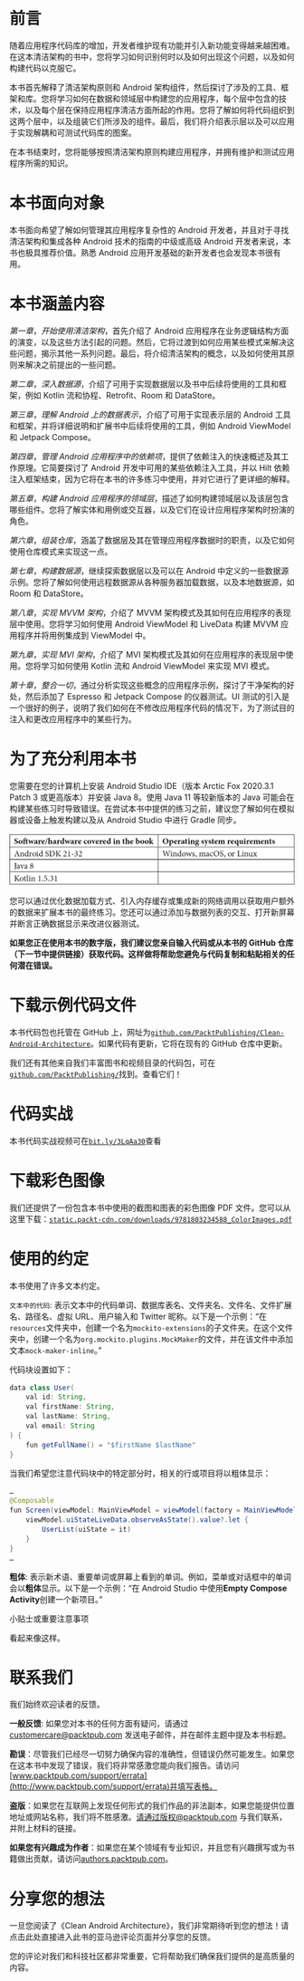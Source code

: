 # 前言

随着应用程序代码库的增加，开发者维护现有功能并引入新功能变得越来越困难。在这本清洁架构的书中，您将学习如何识别何时以及如何出现这个问题，以及如何构建代码以克服它。

本书首先解释了清洁架构原则和 Android 架构组件，然后探讨了涉及的工具、框架和库。您将学习如何在数据和领域层中构建您的应用程序，每个层中包含的技术，以及每个层在保持应用程序清洁方面所起的作用。您将了解如何将代码组织到这两个层中，以及组装它们所涉及的组件。最后，我们将介绍表示层以及可以应用于实现解耦和可测试代码库的图案。

在本书结束时，您将能够按照清洁架构原则构建应用程序，并拥有维护和测试应用程序所需的知识。

# 本书面向对象

本书面向希望了解如何管理其应用程序复杂性的 Android 开发者，并且对于寻找清洁架构和集成各种 Android 技术的指南的中级或高级 Android 开发者来说，本书也极具推荐价值。熟悉 Android 应用开发基础的新开发者也会发现本书很有用。

# 本书涵盖内容

*第一章*，*开始使用清洁架构*，首先介绍了 Android 应用程序在业务逻辑结构方面的演变，以及这些方法引起的问题。然后，它将过渡到如何应用某些模式来解决这些问题，揭示其他一系列问题。最后，将介绍清洁架构的概念，以及如何使用其原则来解决之前提出的一些问题。

*第二章*，*深入数据源*，介绍了可用于实现数据层以及书中后续将使用的工具和框架，例如 Kotlin 流和协程、Retrofit、Room 和 DataStore。

*第三章*，*理解 Android 上的数据表示*，介绍了可用于实现表示层的 Android 工具和框架，并将详细说明和扩展书中后续将使用的工具，例如 Android ViewModel 和 Jetpack Compose。

*第四章*，*管理 Android 应用程序中的依赖项*，提供了依赖注入的快速概述及其工作原理。它简要探讨了 Android 开发中可用的某些依赖注入工具，并以 Hilt 依赖注入框架结束，因为它将在本书的许多练习中使用，并对它进行了更详细的解释。

*第五章*，*构建 Android 应用程序的领域层*，描述了如何构建领域层以及该层包含哪些组件。您将了解实体和用例或交互器，以及它们在设计应用程序架构时扮演的角色。

*第六章*，*组装仓库*，涵盖了数据层及其在管理应用程序数据时的职责，以及它如何使用仓库模式来实现这一点。

*第七章*，*构建数据源*，继续探索数据层以及可以在 Android 中定义的一些数据源示例。您将了解如何使用远程数据源从各种服务器加载数据，以及本地数据源，如 Room 和 DataStore。

*第八章*，*实现 MVVM 架构*，介绍了 MVVM 架构模式及其如何在应用程序的表现层中使用。您将学习如何使用 Android ViewModel 和 LiveData 构建 MVVM 应用程序并将用例集成到 ViewModel 中。

*第九章*，*实现 MVI 架构*，介绍了 MVI 架构模式及其如何在应用程序的表现层中使用。您将学习如何使用 Kotlin 流和 Android ViewModel 来实现 MVI 模式。

*第十章*，*整合一切*，通过分析实现这些概念的应用程序示例，探讨了干净架构的好处，然后添加了 Espresso 和 Jetpack Compose 的仪器测试。UI 测试的引入是一个很好的例子，说明了我们如何在不修改应用程序代码的情况下，为了测试目的注入和更改应用程序中的某些行为。

# 为了充分利用本书

您需要在您的计算机上安装 Android Studio IDE（版本 Arctic Fox 2020.3.1 Patch 3 或更高版本）并安装 Java 8。使用 Java 11 等较新版本的 Java 可能会在构建某些练习时导致错误。在尝试本书中提供的练习之前，建议您了解如何在模拟器或设备上触发构建以及从 Android Studio 中进行 Gradle 同步。

![](img/B18320_Preface_Table.png)

您可以通过优化数据加载方式、引入内存缓存或集成新的网络调用以获取用户额外的数据来扩展本书的最终练习。您还可以通过添加与数据列表的交互、打开新屏幕并断言正确数据显示来改进仪器测试。

**如果您正在使用本书的数字版，我们建议您亲自输入代码或从本书的 GitHub 仓库（下一节中提供链接）获取代码。这样做将帮助您避免与代码复制和粘贴相关的任何潜在错误。**

# 下载示例代码文件

本书代码包也托管在 GitHub 上，网址为[`github.com/PacktPublishing/Clean-Android-Architecture`](https://github.com/PacktPublishing/Clean-Android-Architecture)。如果代码有更新，它将在现有的 GitHub 仓库中更新。

我们还有其他来自我们丰富图书和视频目录的代码包，可在[`github.com/PacktPublishing/`](https://github.com/PacktPublishing/)找到。查看它们！

# 代码实战

本书代码实战视频可在[`bit.ly/3LqAa30`](https://bit.ly/3LqAa30)查看

# 下载彩色图像

我们还提供了一份包含本书中使用的截图和图表的彩色图像 PDF 文件。您可以从这里下载：[`static.packt-cdn.com/downloads/9781803234588_ColorImages.pdf`](https://static.packt-cdn.com/downloads/9781803234588_ColorImages.pdf)

# 使用的约定

本书使用了许多文本约定。

`文本中的代码`: 表示文本中的代码单词、数据库表名、文件夹名、文件名、文件扩展名、路径名、虚拟 URL、用户输入和 Twitter 昵称。以下是一个示例：“在`resources`文件夹中，创建一个名为`mockito-extensions`的子文件夹。在这个文件夹中，创建一个名为`org.mockito.plugins.MockMaker`的文件，并在该文件中添加文本`mock-maker-inline`。”

代码块设置如下：

```java
data class User(
    val id: String,
    val firstName: String,
    val lastName: String,
    val email: String
) {
    fun getFullName() = "$firstName $lastName"
}
```

当我们希望您注意代码块中的特定部分时，相关的行或项目将以粗体显示：

```java
…
@Composable
fun Screen(viewModel: MainViewModel = viewModel(factory = MainViewModelFactory())) {
    viewModel.uiStateLiveData.observeAsState().value?.let {
        UserList(uiState = it)
    }
}
…
```

**粗体**: 表示新术语、重要单词或屏幕上看到的单词。例如，菜单或对话框中的单词会以**粗体**显示。以下是一个示例：“在 Android Studio 中使用**Empty Compose Activity**创建一个新项目。”

小贴士或重要注意事项

看起来像这样。

# 联系我们

我们始终欢迎读者的反馈。

**一般反馈**: 如果您对本书的任何方面有疑问，请通过 customercare@packtpub.com 发送电子邮件，并在邮件主题中提及本书标题。

**勘误**：尽管我们已经尽一切努力确保内容的准确性，但错误仍然可能发生。如果您在这本书中发现了错误，我们将非常感激您能向我们报告。请访问[www.packtpub.com/support/errata](http://www.packtpub.com/support/errata)并填写表格。

**盗版**：如果您在互联网上发现任何形式的我们作品的非法副本，如果您能提供位置地址或网站名称，我们将不胜感激。请通过版权@packtpub.com 与我们联系，并附上材料的链接。

**如果您有兴趣成为作者**：如果您在某个领域有专业知识，并且您有兴趣撰写或为书籍做出贡献，请访问[authors.packtpub.com](http://authors.packtpub.com)。

# 分享您的想法

一旦您阅读了《Clean Android Architecture》，我们非常期待听到您的想法！请点击此处直接进入此书的亚马逊评论页面并分享您的反馈。

您的评论对我们和科技社区都非常重要，它将帮助我们确保我们提供的是高质量的内容。
